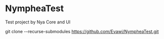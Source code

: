 # NympheaTest
 Test project by Nya Core and UI
 
git clone --recurse-submodules https://github.com/Evawi/NympheaTest.git
